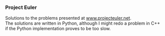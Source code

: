 ### Project Euler
Solutions to the problems presented at www.projecteuler.net.  
The solutions are written in Python, although I might redo a problem in C++ if the Python implementation proves to be too slow.
